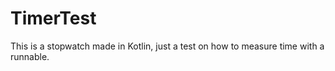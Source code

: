 # TimerTest
This is a stopwatch made in Kotlin, just a test on how to measure time with a runnable.
